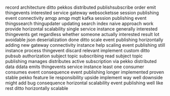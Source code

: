 record architecture ditto pekkos distributed publishsubscribe order emit thingevents interested service gateway websocketsse session publishing event connectivity amqp amqp mqtt kafka session publishing event thingssearch thingupdater updating search index naive approach work provide horizontal scalability single service instance generally interested thingevents get regardless whether someone actually interested result lot avoidable json deserialization done ditto scale event publishing horizontally adding new gateway connectivity instance help scaling event publishing still instance process thingevent discard relevant implement custom ditto pubsub authorization subject topic subscribing read subject topic publishing manages distributes active subscription via pekko distributed data ddata emits thingevents service instance least one consumer consumes event consequence event publishing longer implemented proven stable pekko feature lie responsibility upside implement way well downside might add bug consequence horizontal scalability event publishing well like rest ditto horizontally scalable